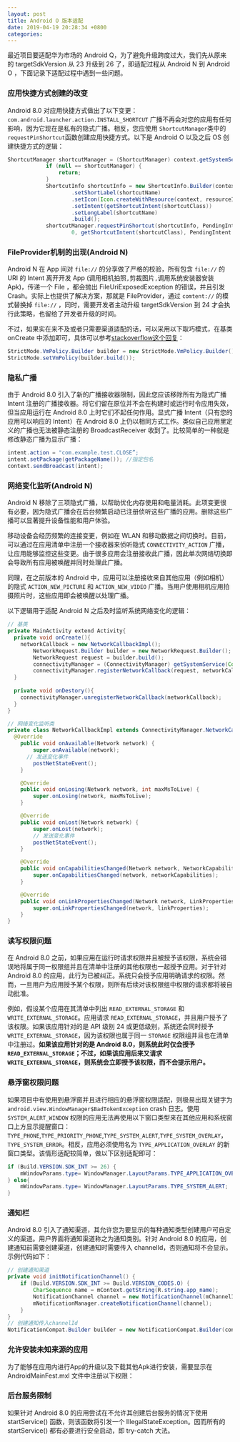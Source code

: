 ```yaml
---
layout: post
title: Android O 版本适配
date: 2019-04-19 20:28:34 +0800
categories: 
---
```


最近项目要适配华为市场的 Android Q，为了避免升级跨度过大，我们先从原来的 targetSdkVersion 从 23 升级到 26 了，即适配过程从 Android N 到 Android O ，下面记录下适配过程中遇到一些问题。

### 应用快捷方式创建的改变

Android 8.0 对应用快捷方式做出了以下变更：` com.android.launcher.action.INSTALL_SHORTCUT`
 广播不再会对您的应用有任何影响，因为它现在是私有的隐式广播。相反，您应使用 `ShortcutManager`类中的 `requestPinShortcut`函数创建应用快捷方式。以下是 Android O 以及之后 OS 创建快捷方式的逻辑：

```java
ShortcutManager shortcutManager = (ShortcutManager) context.getSystemService(Context.SHORTCUT_SERVICE);
            if (null == shortcutManager) {
                return;
            }
            ShortcutInfo shortcutInfo = new ShortcutInfo.Builder(context, shortcutName)
                    .setShortLabel(shortcutName)
                    .setIcon(Icon.createWithResource(context, resourceId))
                    .setIntent(getShortcutIntent(shortcutClass))
                    .setLongLabel(shortcutName)
                    .build();
            shortcutManager.requestPinShortcut(shortcutInfo, PendingIntent.getActivity(context,
                    0, getShortcutIntent(shortcutClass), PendingIntent.FLAG_UPDATE_CURRENT).getIntentSender());
```

### FileProvider机制的出现(Android N)

Android N 在 App 间对 `file://` 的分享做了严格的校验，所有包含 `file://` 的 URI 的 Intent 离开开发 App (调用相机拍照`,`剪裁图片`,`调用系统安装器安装 Apk)，传递一个 File ，都会抛出 FileUriExposedException 的错误，并且引发 Crash。实际上也提供了解决方案，那就是 FileProvider，通过 `comtent://` 的模式替换掉 `file://` ，同时，需要开发者主动升级 targetSdkVersion 到 24 才会执行此策略，也留给了开发者升级的时间。

不过，如果实在来不及或者只需要渠道适配的话，可以采用以下取巧模式，在基类 onCreate 中添加即可，具体可以参考[stackoverflow这个回复](https://stackoverflow.com/questions/44821017/fileuriexposedexception-using-android-7)：

```java
StrictMode.VmPolicy.Builder builder = new StrictMode.VmPolicy.Builder();
StrictMode.setVmPolicy(builder.build());
```

### 隐私广播

由于 Android 8.0 引入了新的广播接收器限制，因此您应该移除所有为隐式广播 Intent 注册的广播接收器。将它们留在原位并不会在构建时或运行时令应用失效，但当应用运行在 Android 8.0 上时它们不起任何作用。显式广播 Intent（只有您的应用可以响应的 Intent）在 Android 8.0 上仍以相同方式工作。类似自己应用里定义的广播也无法被静态注册的 BroadcastReceiver 收到了。比较简单的一种就是修改静态广播为显示广播：

```java
intent.action = "com.example.test.CLOSE”;
intent.setPackage(getPackageName()); //指定包名
context.sendBroadcast(intent);
```

### 网络变化监听(Android N)

Android N 移除了三项隐式广播，以帮助优化内存使用和电量消耗。此项变更很有必要，因为隐式广播会在后台频繁启动已注册侦听这些广播的应用。删除这些广播可以显著提升设备性能和用户体验。

移动设备会经历频繁的连接变更，例如在 WLAN 和移动数据之间切换时。目前，可以通过在应用清单中注册一个接收器来侦听隐式 `CONNECTIVITY_ACTION` 广播，让应用能够监控这些变更。由于很多应用会注册接收此广播，因此单次网络切换即会导致所有应用被唤醒并同时处理此广播。

同理，在之前版本的 Android 中，应用可以注册接收来自其他应用（例如相机）的隐式 `ACTION_NEW_PICTURE` 和 `ACTION_NEW_VIDEO` 广播。当用户使用相机应用拍摄照片时，这些应用即会被唤醒以处理广播。

以下逻辑用于适配 Android N 之后及时监听系统网络变化的逻辑：

```java
// 基类
private MainActivity extend Activity{
  private void onCreate(){
    networkCallback = new NetworkCallbackImpl();
        NetworkRequest.Builder builder = new NetworkRequest.Builder();
        NetworkRequest request = builder.build();
        connectivityManager = (ConnectivityManager) getSystemService(Context.CONNECTIVITY_SERVICE);
        connectivityManager.registerNetworkCallback(request, networkCallback);
  }
  
  private void onDestory(){
    connectivityManager.unregisterNetworkCallback(networkCallback);
  }
}

// 网络变化监听类
private class NetworkCallbackImpl extends ConnectivityManager.NetworkCallback {
  @Override
    public void onAvailable(Network network) {
        super.onAvailable(network);
      // 发送变化事件
        postNetStateEvent();
    }

    @Override
    public void onLosing(Network network, int maxMsToLive) {
        super.onLosing(network, maxMsToLive);
    }

    @Override
    public void onLost(Network network) {
        super.onLost(network);
      	// 发送变化事件
        postNetStateEvent();
    }

    @Override
    public void onCapabilitiesChanged(Network network, NetworkCapabilities networkCapabilities) {
        super.onCapabilitiesChanged(network, networkCapabilities);
    }

    @Override
    public void onLinkPropertiesChanged(Network network, LinkProperties linkProperties) {
        super.onLinkPropertiesChanged(network, linkProperties);
    }
}

```

### 读写权限问题

在 Android 8.0 之前，如果应用在运行时请求权限并且被授予该权限，系统会错误地将属于同一权限组并且在清单中注册的其他权限也一起授予应用。对于针对 Android 8.0 的应用，此行为已被纠正。系统只会授予应用明确请求的权限。然而，一旦用户为应用授予某个权限，则所有后续对该权限组中权限的请求都将被自动批准。

例如，假设某个应用在其清单中列出 `READ_EXTERNAL_STORAGE` 和 `WRITE_EXTERNAL_STORAGE`。应用请求 `READ_EXTERNAL_STORAGE`，并且用户授予了该权限。如果该应用针对的是 API 级别 24 或更低级别，系统还会同时授予 `WRITE_EXTERNAL_STORAGE`，因为该权限也属于同一 `STORAGE` 权限组并且也在清单中注册过。**如果该应用针对的是 Android 8.0，则系统此时仅会授予 `READ_EXTERNAL_STORAGE`；不过，如果该应用后来又请求 `WRITE_EXTERNAL_STORAGE`，则系统会立即授予该权限，而不会提示用户。**

### 悬浮窗权限问题

如果项目中有使用到悬浮窗并且进行相应的悬浮窗权限适配，则极易出现关键字为 `  android.view.WindowManager$BadTokenException` crash 日志。使用 `SYSTEM_ALERT_WINDOW` 权限的应用无法再使用以下窗口类型来在其他应用和系统窗口上方显示提醒窗口：`TYPE_PHONE`,`TYPE_PRIORITY_PHONE`,`TYPE_SYSTEM_ALERT`,`TYPE_SYSTEM_OVERLAY`，`TYPE_SYSTEM_ERROR`。相反，应用必须使用名为 `TYPE_APPLICATION_OVERLAY` 的新窗口类型。该情形适配较简单，做以下区别适配即可：

```java
if (Build.VERSION.SDK_INT >= 26) {
    mWindowParams.type= WindowManager.LayoutParams.TYPE_APPLICATION_OVERLAY;
} else{
    mWindowParams.type= WindowManager.LayoutParams.TYPE_SYSTEM_ALERT;
}
```

### 通知栏

Android 8.0 引入了通知渠道，其允许您为要显示的每种通知类型创建用户可自定义的渠道。用户界面将通知渠道称之为通知类别。针对 Android 8.0 的应用，创建通知前需要创建渠道，创建通知时需要传入 channelId，否则通知将不会显示。示例代码如下：

```java
// 创建通知渠道
private void initNotificationChannel() {
    if (Build.VERSION.SDK_INT >= Build.VERSION_CODES.O) {
        CharSequence name = mContext.getString(R.string.app_name);
        NotificationChannel channel = new NotificationChannel(mChannelId, name, NotificationManager.IMPORTANCE_DEFAULT);
        mNotificationManager.createNotificationChannel(channel);
    }
}
// 创建通知传入channelId
NotificationCompat.Builder builder = new NotificationCompat.Builder(context, NotificationBarManager.getInstance().getChannelId());
```

### 允许安装未知来源的应用

为了能够在应用内进行App的升级以及下载其他Apk进行安装，需要显示在 AndroidMainFest.mxl 文件中注册以下权限：

<uses-permission android:name="android.permission.REQUEST_INSTALL_PACKAGES" />

### 后台服务限制

如果针对 Android 8.0 的应用尝试在不允许其创建后台服务的情况下使用 startService() 函数，则该函数将引发一个 IllegalStateException。因而所有的 startService() 都有必要进行安全启动，即 try-catch 大法。